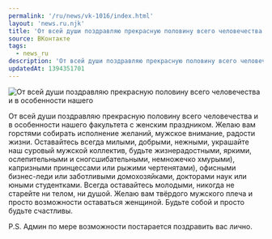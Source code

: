 ```yaml
---
permalink: '/ru/news/vk-1016/index.html'
layout: 'news.ru.njk'
title: 'От всей души поздравляю прекрасную половину всего человечества и в особенности нашего факультет'
source: ВКонтакте
tags:
  - news_ru
description: 'От всей души поздравляю прекрасную половину всего человечества и в особенности нашего'
updatedAt: 1394351701
---
```

![От всей души поздравляю прекрасную половину всего человечества и в особенности нашего](https://sun9-55.userapi.com/impf/AyIAZ-7ug1ueq4dJV50HAjIkTASFvEU-tluwxA/uYJFmvaXpRo.jpg?size=1200x900&quality=96&proxy=1&sign=b14adbfdc325938f26ceac52e66c2b39&c_uniq_tag=4dBVowaONOzurSoUy63fEnMaoWDwade6gqYQpfV3kSQ&type=album)

От всей души поздравляю прекрасную половину всего человечества и в особенности нашего факультета с женским праздником. Желаю вам горстями собирать исполнение желаний, мужское внимание, радости жизни. Оставайтесь всегда милыми, добрыми, нежными, украшайте наш суровый мужской коллектив, будьте жизнерадостными, яркими, ослепительными и сногсшибательными, немножечко хмурыми), капризными принцессами или рыжими чертенятами), офисными бизнес-леди или заботливыми домохозяйками, докторами наук или юными студентками. Всегда оставайтесь молодыми, никогда не старейте ни телом, ни душой. Желаю вам твёрдого мужского плеча и просто возможности оставаться женщиной. Будьте собой и просто будьте счастливы.

P.S. Админ по мере возможности постарается поздравить вас лично.
